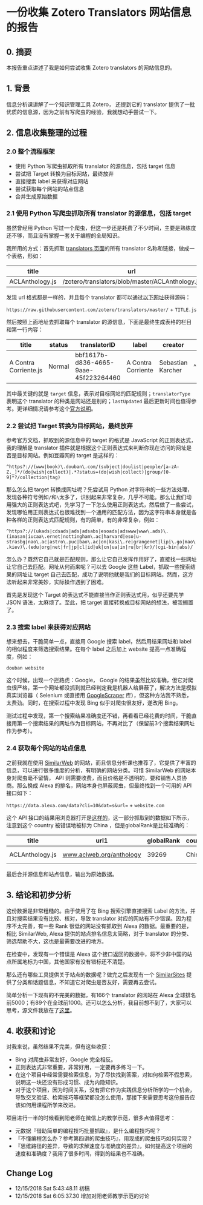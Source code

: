 # 一份收集 Zotero Translators 网站信息的报告

## 0. 摘要

本报告重点讲述了我是如何尝试收集 Zotero translators 的网站信息的。

## 1. 背景

信息分析课讲解了一个知识管理工具 Zotero， 还提到它的 translator 提供了一批优质的信息源，因为之前有写爬虫的经验，我就想动手尝试一下。

## 2. 信息收集整理的过程

### 2.0 整个流程框架

- 使用 Python 写爬虫抓取所有 translator 的源信息，包括 target 信息
- 尝试把 Target 转换为目标网站，最终放弃
- 直接搜索 label 来获得对应网站
- 尝试获取每个网站的站点信息
- 合并生成原始数据

### 2.1 使用 Python 写爬虫抓取所有 translator 的源信息，包括 target

虽然曾经用 Python 写过一个爬虫，但这一步还是耗费了不少时间，主要是熟练度还不够，而且没有掌握一套关于编程的全局知识。

我所用的方式：首先抓取 [translators 页面](https://github.com/zotero/translators)的所有 translator 名称和链接，做成一个表格，形如：

| title           | url                                             |
| --------------- | ----------------------------------------------- |
| ACLAnthology.js | /zotero/translators/blob/master/ACLAnthology.js |

发现 url 格式都是一样的，并且每个 translator 都可以通过[以下网址](https://raw.githubusercontent.com/zotero/translators/master/Douban.js)获得源码：

`https://raw.githubusercontent.com/zotero/translators/master/`  +  `TITLE.js`

然后按照上面地址去抓取每个 translator 的源信息，下面是最终生成表格的栏目和第一行内容：

| title                 | status | translatorID                         | label              | creator           | target                                                       | minVersion | maxVersion | priority | inRepository | translatorType | browserSupport | lastUpdated     |
| --------------------- | ------ | ------------------------------------ | ------------------ | ----------------- | ------------------------------------------------------------ | ---------- | ---------- | -------- | ------------ | -------------- | -------------- | --------------- |
| A Contra Corriente.js | Normal | bbf1617b-d836-4665-9aae-45f223264460 | A Contra Corriente | Sebastian Karcher | ^https?://acontracorriente\.chass\.ncsu\.edu/index\.php/acontracorriente/ | 2.1        |            | 100      | TRUE         | 4              | gcsibv         | 8/18/2016 20:51 |

其中最关键的就是 `target` 信息，表示对目标网站的匹配规则；`translatorType` 表明这个 translator 的种类是网站还是别的；`lastUpdated` 最后更新时间也值得参考。更详细情况请参考这个[官方说明](https://www.zotero.org/support/dev/translators#metadata)。

### 2.2 尝试把 Target 转换为目标网站，最终放弃

参考官方文档，抓取到的源信息中的 target 的格式是 JavaScript 的正则表达式，我的理解是 translator 插件就是根据这个正则表达式来判断你现在访问的网址是否是目标网站。例如豆瓣网的 target 是这样的：

`^https?://(www|book)\.douban\.com/(subject|doulist|people/[a-zA-Z._]*/(do|wish|collect)|.*?status=(do|wish|collect)|group/[0-9]*?/collection|tag)`

那么怎么把 target 转换成网址呢？先尝试用 Python 对字符串的一些方法处理，发现各种符号例如`/`和`\`太多了，识别起来非常复杂，几乎不可能。那么让我们动用强大的正则表达式吧，先学习了一下怎么使用正则表达式，然后做了一些尝试，发现哪怕用正则表达式也很难找到一个通用的匹配方法，因为这字符串本身就是各种各样的正则表达式匹配规则，有的简单，有的非常复杂，例如：

`^https?://(ukads|cdsads|ads|adsabs|esoads|adswww|www\.ads)\.(inasan|iucaa\.ernet|nottingham\.ac|harvard|eso|u-strasbg|nao\.ac|astro\.puc|bao\.ac|on|kasi\.re|grangenet|lipi\.go|mao\.kiev)\.(edu|org|net|fr|jp|cl|id|uk|cn|ua|in|ru|br|kr)/(cgi-bin|abs)/`

怎么办？既然它自己就是匹配规则，那么让它自己发挥作用好了，直接找一些网址让它自己去匹配。网址从何而来呢？可以去 Google 这些 Label，抓取一些搜索结果的网址让 target 自己去匹配，成功了说明他就是我们的目标网站。然而，这方法听起来非常美妙，实际操作遇到了困难。

首先是发现这个 Target 的表达式不能直接当作正则表达式用，似乎还要先学 JSON 语法，太麻烦了。至此，把 target 直接转换成目标网站的想法，被我搁置了。

### 2.3 搜索 label 来获得对应网站

想来想去，干脆简单一点，直接用 Google 搜索 label，然后用结果网址和 label 的相似程度来筛选搜索结果。在每个 label 之后加上 website 提高一点准确程度，例如：

`douban website`

这个时候，出现一个拦路虎：Google， Google 的结果虽然比较准确，但它对爬虫很严格，第一个网址都没抓到就已经判定我是机器人给屏蔽了，解决方法是模拟真实浏览器（ Selenium 或直接用 [GoogleScraper](https://github.com/NikolaiT/GoogleScraper) 库），但这种方法我不熟悉，太费劲。同时，在搜索过程中发现 Bing 似乎对爬虫很友好，遂改用 Bing。

测试过程中发现，第一个搜索结果准确度还不错，再看看已经花费的时间，干脆直接用第一个搜索结果的网址作为目标网站，不再对比了（保留前3个搜索结果网址作为参考）。

### 2.4 获取每个网站的站点信息

之前我就在使用 [SimilarWeb](https://www.similarweb.com/top-websites) 的网站，而且信息分析课也推荐了，它提供了丰富的信息，可以进行很多维度的分析，有明确的网站分类。可惜 SimilarWeb 的网站本身对爬虫毫不留情， API 则需要收费，而且价格是不透明的，要和销售人员协商。那么换成 Alexa 的排名，网站本身也屏蔽爬虫，但最终找到一个可用的 API 接口如下：

`https://data.alexa.com/data?cli=10&dat=s&url=`  +  `website.com`

这个 API 接口的结果用浏览器打开是[这样的](https://data.alexa.com/data?cli=10&dat=s&url=https://www.baidu.com)，这一部分抓取到的数据如下所示，注意到这个 country 被错误地被标为 China ，但是globalRank是比较准确的：

| title           | url1                     | globalRank | country | countryRank | url2                       | url3                                     |
| --------------- | ------------------------ | ---------- | ------- | ----------- | -------------------------- | ---------------------------------------- |
| ACLAnthology.js | www.aclweb.org/anthology | 39269      | China   | 9779        | aclweb.org/anthology/P/P17 | https://github.com/acl-org/acl-anthology |

最后合并源信息和站点信息，输出为原始数据。

## 3. 结论和初步分析

这份数据是非常粗糙的。由于使用了在 Bing 搜索引擎直接搜索 Label 的方法，并且对搜索结果没有比较、核对，导致 translator 对应的网站有不少错误。因为程序不太完善，有一些 Rank 很低的网站没有抓取到 Alexa 的数据。最重要的是，相比 SimilarWeb, Alexa 提供的站点排名信息太简略，对于 translator 的分类、筛选帮助不大，这也是最需要改进的地方。

在检查中，发现有一个错误是 Alexa 这个接口返回的数据中，将不少非中国的站点所属地标为中国，其他国家有没有错标还不清楚。

那么还有哪些工具提供关于站点的数据呢？做完之后发现有一个 [SimilarSites](https://www.similarsites.com/site/douban.com) 提供了分类和话题信息，不知道它对爬虫是否友好，需要再去尝试。

简单分析一下现有的不完美的数据，有166个 translator 的网站在 Alexa 全球排名前5000；有89个在全球前1000。还可以怎么分析，我目前想不到了，大家可以思考，源文件我放在了[这里](https://github.com/Shrimp-Too/public-files)。

## 4. 收获和讨论

对我来说，虽然结果不完美，但有这些收获：

- Bing 对爬虫非常友好，Google 完全相反。
- 正则表达式非常重要，非常好用，一定要再多练习一下。
- 在这个项目中经常需要检索信息，为了尽快找到答案，对如何检索不假思索，说明这一块还没有形成习惯、成为内隐知识。
- 对于这个项目，因为时间关系，没有把它作为实践信息分析所学的一个机会，导致交叉验证、检索技巧等框架都没怎么使用，那接下来需要思考这份报告应该如何用课程所学来改进。

项目进行一半的时候看到阳老师在微信上的教学示范，很多点值得思考：

- 元数据『借助简单的编程技巧批量抓取』，是什么编程技巧呢？
- 『不懂编程怎么办？参考第四讲的爬虫技巧』，用现成的爬虫技巧如何实现？
- 『思维路径的差异，导致的求解速度与准确度的差异』，如何提高这个项目的速度和准确度？我用了很多时间，得到的结果也不准确。

## Change Log

- 12/15/2018 Sat 5:43:48.11 初稿
- 12/15/2018 Sat 6:05:37.30  增加对阳老师教学示范的讨论
